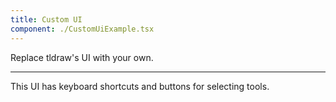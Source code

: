 ```yaml
---
title: Custom UI
component: ./CustomUiExample.tsx
---
```


Replace tldraw's UI with your own.

---

This UI has keyboard shortcuts and buttons for selecting tools.
